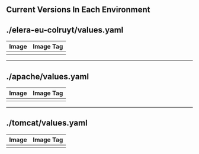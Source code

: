 Current Versions In Each Environment
-------------------------
./elera-eu-colruyt/values.yaml
-------------------------
| Image | Image Tag |
|-------|-----------|
|  |  |
-------------------------
./apache/values.yaml
-------------------------
| Image | Image Tag |
|-------|-----------|
|  |  |
-------------------------
./tomcat/values.yaml
-------------------------
| Image | Image Tag |
|-------|-----------|
|  |  |
